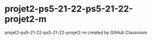 # projet2-ps5-21-22-ps5-21-22-projet2-m
projet2-ps5-21-22-ps5-21-22-projet2-m created by GitHub Classroom
